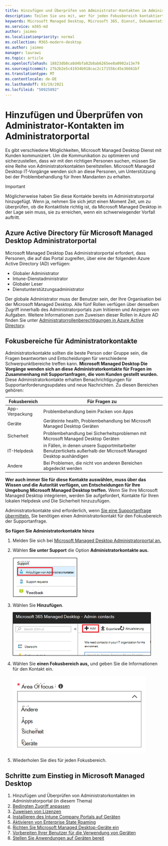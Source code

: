```yaml
---
title: Hinzufügen und Überprüfen von Administrator-Kontakten im Administratorportal
description: Teilen Sie uns mit, wer für jeden Fokusbereich kontaktiert werden soll.
keywords: Microsoft Managed Desktop, Microsoft 365, Dienst, Dokumentation
ms.service: m365-md
author: jaimeo
ms.localizationpriority: normal
ms.collection: M365-modern-desktop
ms.author: jaimeo
manager: laurawi
ms.topic: article
ms.openlocfilehash: 18823db8ca8d4bfa82b8ab6265ee8a0902a13e79
ms.sourcegitcommit: 27b2b2e5c41934b918cac2c171556c45e36661bf
ms.translationtype: MT
ms.contentlocale: de-DE
ms.lasthandoff: 03/19/2021
ms.locfileid: "50925892"
---
```

# <a name="add-and-verify-admin-contacts-in-the-admin-portal"></a>Hinzufügen und Überprüfen von Administrator-Kontakten im Administratorportal

Es gibt verschiedene Möglichkeiten, Microsoft Managed Desktop Dienst mit Kunden kommuniziert. Um die Kommunikation zu optimieren und sicherzustellen, dass wir mit den richtigen Personen suchen, müssen Sie eine Reihe von Administratorkontakten bereitstellen. Microsoft Managed Desktop IT-Vorgänge wenden sich an diese Personen, um Unterstützung bei der Problembehandlung für Ihren Mandanten zu erhalten.

> [!IMPORTANT]
> Möglicherweise haben Sie diese Kontakte bereits im Administratorportal hinzugefügt. Wenn ja, nehmen Sie sich jetzt einen Moment Zeit, um zu  überprüfen, ob die Kontaktliste richtig ist, da Microsoft Managed Desktop in der Lage sein muss, sie zu erreichen, wenn ein schwerwiegender Vorfall auftritt.

## <a name="azure-active-directory-access-for-microsoft-managed-desktop-admin-portal"></a>Azure Active Directory für Microsoft Managed Desktop Administratorportal

Microsoft Managed Desktop Das Administratorportal erfordert, dass Personen, die auf das Portal zugreifen, über eine der folgenden Azure Active Directory (AD) verfügen:
- Globaler Administrator
- Intune-Dienstadministrator
- Globaler Leser
- Dienstunterstützungsadministrator

Der globale Administrator muss der Benutzer sein, der Ihre Organisation bei der Microsoft Managed Desktop. Alle fünf Rollen verfügen über denselben Zugriff innerhalb des Administratorportals zum Initiieren und Anzeigen von Aufgaben. Weitere Informationen zum Zuweisen dieser Rollen in Azure AD finden Sie unter [Administratorrollenberechtigungen in Azure Active Directory](/azure/active-directory/users-groups-roles/directory-assign-admin-roles). 

## <a name="admin-contact-areas-of-focus"></a>Fokusbereiche für Administratorkontakte

Administratorkontakte sollten die beste Person oder Gruppe sein, die Fragen beantworten und Entscheidungen für verschiedene Schwerpunktbereiche treffen kann. **Microsoft Managed Desktop Die Vorgänge wenden sich an diese Administratorkontakte für Fragen im Zusammenhang mit Supportanfragen, die vom Kunden gestellt wurden.** Diese Administratorkontakte erhalten Benachrichtigungen für Supportanforderungsupdates und neue Nachrichten. Zu diesen Bereichen gehören:

Fokusbereich | Für Fragen zu
--- | ---
App-Verpackung | Problembehandlung beim Packen von Apps
Geräte | Geräteinte health, Problembehandlung bei Microsoft Managed Desktop Geräten
Sicherheit | Problembehandlung bei Sicherheitsproblemen mit Microsoft Managed Desktop Geräten
IT-Helpdesk | in Fällen, in denen unsere Supportmitarbeiter Benutzertickets außerhalb der Microsoft Managed Desktop aushändigen 
Andere | Bei Problemen, die nicht von anderen Bereichen abgedeckt werden

**Wer auch immer Sie für diese Kontakte auswählen, muss über das Wissen und die Autorität verfügen, um Entscheidungen für Ihre Umgebung Microsoft Managed Desktop treffen.** Wenn Sie Ihre Microsoft Managed Desktop integrieren, werden Sie aufgefordert, Kontakte für Ihren lokalen Helpdesk und Die Sicherheit hinzuzufügen. 

Administratorkontakte sind erforderlich, wenn [Sie eine Supportanfrage übermitteln.](../service-description/support.md) Sie benötigen einen Administratorkontakt für den Fokusbereich der Supportanfrage. 

**So fügen Sie Administratorkontakte hinzu**

1.  Melden Sie sich bei [Microsoft Managed Desktop Administratorportal an.](https://aka.ms/mwaasportal) 

2.  Wählen **Sie unter Support** die Option **Administratorkontakte aus.** 

    ![Supportmenü, Administratorkontakte in der Nähe der oberen auswahl](../../media/admincontacts.png)

3. Wählen Sie **Hinzufügen**.

    ![Administratorportal, Schaltfläche Hinzufügen links von Export and Refresh](../../media/adminadd.png)

4.  Wählen Sie **einen Fokusbereich aus,** und geben Sie die Informationen für den Kontakt ein. 

    ![die Liste der Schwerpunktbereiche, z. B. Other, Apps und Sicherheit](../../media/areaoffocus.png)

5. Wiederholen Sie dies für jeden Fokusbereich. 

## <a name="steps-to-get-started-with-microsoft-managed-desktop"></a>Schritte zum Einstieg in Microsoft Managed Desktop

1. Hinzufügen und Überprüfen von Administratorkontakten im Administratorportal (in diesem Thema)
2. [Bedingten Zugriff anpassen](conditional-access.md)
3. [Zuweisen von Lizenzen](assign-licenses.md)
4. [Installieren des Intune Company Portals auf Geräten](company-portal.md)
5. [Aktivieren von Enterprise State Roaming](enterprise-state-roaming.md)
6. [Richten Sie Microsoft Managed Desktop-Geräte ein](set-up-devices.md)
7. [Vorbereiten Ihrer Benutzer für die Verwendung von Geräten](get-started-devices.md)
8. [Stellen Sie Anwendungen auf Geräten bereit](deploy-apps.md)